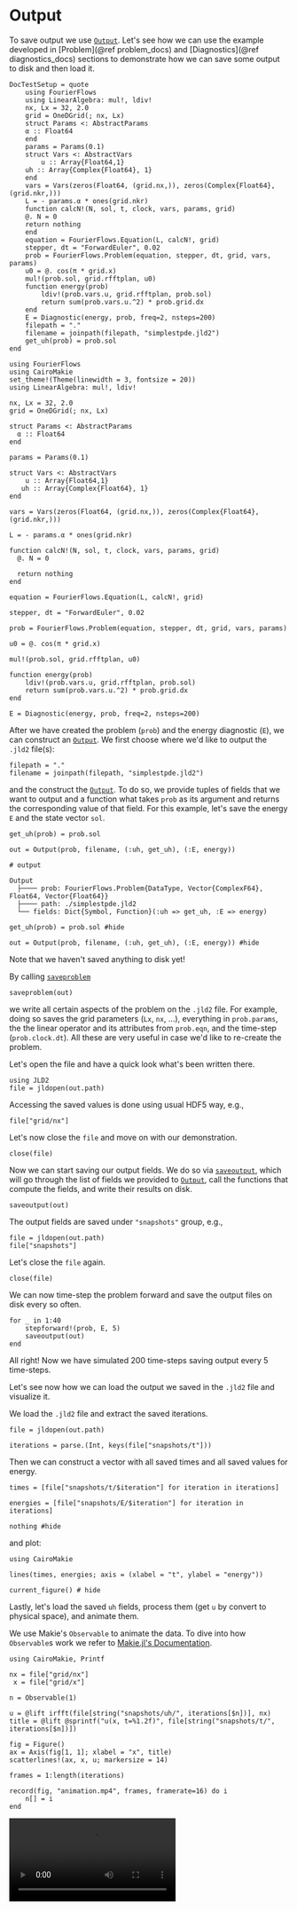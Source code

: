# Output

To save output we use [`Output`](@ref). Let's see how we can use the example developed
in [Problem](@ref problem_docs) and [Diagnostics](@ref diagnostics_docs) sections to
demonstrate how we can save some output to disk and then load it.

```@meta
DocTestSetup = quote
    using FourierFlows
    using LinearAlgebra: mul!, ldiv!
    nx, Lx = 32, 2.0
    grid = OneDGrid(; nx, Lx)
    struct Params <: AbstractParams
    α :: Float64
    end
    params = Params(0.1)
    struct Vars <: AbstractVars
        u :: Array{Float64,1}
    uh :: Array{Complex{Float64}, 1}
    end
    vars = Vars(zeros(Float64, (grid.nx,)), zeros(Complex{Float64}, (grid.nkr,)))
    L = - params.α * ones(grid.nkr)
    function calcN!(N, sol, t, clock, vars, params, grid)
    @. N = 0
    return nothing
    end
    equation = FourierFlows.Equation(L, calcN!, grid)
    stepper, dt = "ForwardEuler", 0.02
    prob = FourierFlows.Problem(equation, stepper, dt, grid, vars, params)
    u0 = @. cos(π * grid.x)
    mul!(prob.sol, grid.rfftplan, u0)
    function energy(prob)
        ldiv!(prob.vars.u, grid.rfftplan, prob.sol)
        return sum(prob.vars.u.^2) * prob.grid.dx
    end
    E = Diagnostic(energy, prob, freq=2, nsteps=200)
    filepath = "."
    filename = joinpath(filepath, "simplestpde.jld2")
    get_uh(prob) = prob.sol
end
```

```@setup 4
using FourierFlows
using CairoMakie
set_theme!(Theme(linewidth = 3, fontsize = 20))
using LinearAlgebra: mul!, ldiv!

nx, Lx = 32, 2.0
grid = OneDGrid(; nx, Lx)

struct Params <: AbstractParams
  α :: Float64
end

params = Params(0.1)

struct Vars <: AbstractVars
    u :: Array{Float64,1}
   uh :: Array{Complex{Float64}, 1}
end

vars = Vars(zeros(Float64, (grid.nx,)), zeros(Complex{Float64}, (grid.nkr,)))

L = - params.α * ones(grid.nkr)

function calcN!(N, sol, t, clock, vars, params, grid)
  @. N = 0
  
  return nothing
end

equation = FourierFlows.Equation(L, calcN!, grid)

stepper, dt = "ForwardEuler", 0.02

prob = FourierFlows.Problem(equation, stepper, dt, grid, vars, params)

u0 = @. cos(π * grid.x)

mul!(prob.sol, grid.rfftplan, u0)

function energy(prob)
    ldiv!(prob.vars.u, grid.rfftplan, prob.sol)
    return sum(prob.vars.u.^2) * prob.grid.dx
end

E = Diagnostic(energy, prob, freq=2, nsteps=200)
```

After we have created the problem (`prob`) and the energy diagnostic (`E`), we
can construct an [`Output`](@ref). We first choose where we'd like to output
the `.jld2` file(s):

```@example 4
filepath = "."
filename = joinpath(filepath, "simplestpde.jld2")
```

and the construct the [`Output`](@ref). To do so, we provide tuples of fields
that we want to output and a function what takes `prob` as its argument and
returns the corresponding value of that field. For this example, let's save
the energy `E` and the state vector `sol`.

```jldoctest; output = false, filter = r"path:.*"
get_uh(prob) = prob.sol

out = Output(prob, filename, (:uh, get_uh), (:E, energy))

# output

Output
  ├──── prob: FourierFlows.Problem{DataType, Vector{ComplexF64}, Float64, Vector{Float64}}
  ├──── path: ./simplestpde.jld2
  └── fields: Dict{Symbol, Function}(:uh => get_uh, :E => energy)
```

```@example 4
get_uh(prob) = prob.sol #hide

out = Output(prob, filename, (:uh, get_uh), (:E, energy)) #hide
```

Note that we haven't saved anything to disk yet!

By calling [`saveproblem`](@ref)

```@example 4
saveproblem(out)
```

we write all certain aspects of the problem on the `.jld2` file. For example, doing
so saves the grid parameters (`Lx`, `nx`, ...), everything in `prob.params`, the
the linear operator and its attributes from `prob.eqn`, and the time-step (`prob.clock.dt`).
All these are very useful in case we'd like to re-create the problem.

Let's open the file and have a quick look what's been written there.

```@example 4
using JLD2
file = jldopen(out.path)
```

Accessing the saved values is done using usual HDF5 way, e.g.,

```@example 4
file["grid/nx"]
```

Let's now close the `file` and move on with our demonstration.

```@example 4
close(file)
```

Now we can start saving our output fields. We do so via [`saveoutput`](@ref), which
will go through the list of fields we provided to [`Output`](@ref), call the functions
that compute the fields, and write their results on disk.

```@example 4
saveoutput(out)
```

The output fields are saved under `"snapshots"` group, e.g.,

```@example 4
file = jldopen(out.path)
file["snapshots"]
```

Let's close the `file` again.

```@example 4
close(file)
```

We can now time-step the problem forward and save the output files on disk every so often.

```@example 4
for _ in 1:40
    stepforward!(prob, E, 5)
    saveoutput(out)
end
```

All right! Now we have simulated 200 time-steps saving output every 5 time-steps.

Let's see now how we can load the output we saved in the `.jld2` file and visualize it.

We load the `.jld2` file and extract the saved iterations.

```@example 4
file = jldopen(out.path)

iterations = parse.(Int, keys(file["snapshots/t"]))
```

Then we can construct a vector with all saved times and all saved values for energy.

```@example 4
times = [file["snapshots/t/$iteration"] for iteration in iterations]

energies = [file["snapshots/E/$iteration"] for iteration in iterations]

nothing #hide
```

and plot:

```@example 4
using CairoMakie

lines(times, energies; axis = (xlabel = "t", ylabel = "energy"))

current_figure() # hide
```

Lastly, let's load the saved `uh` fields, process them (get `u` by convert to physical space),
and animate them.

We use Makie's `Observable` to animate the data. To dive into how `Observable`s work we refer to
[Makie.jl's Documentation](https://makie.juliaplots.org/stable/documentation/nodes/index.html).

```@example 4
using CairoMakie, Printf

nx = file["grid/nx"]
 x = file["grid/x"]

n = Observable(1)

u = @lift irfft(file[string("snapshots/uh/", iterations[$n])], nx)
title = @lift @sprintf("u(x, t=%1.2f)", file[string("snapshots/t/", iterations[$n])])

fig = Figure()
ax = Axis(fig[1, 1]; xlabel = "x", title)
scatterlines!(ax, x, u; markersize = 14)

frames = 1:length(iterations)

record(fig, "animation.mp4", frames, framerate=16) do i
    n[] = i
end
```

![](animation.mp4)
